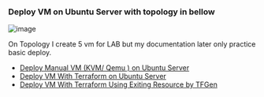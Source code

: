 ### Deploy VM on Ubuntu Server with topology in bellow
![image](https://user-images.githubusercontent.com/59303583/210162716-7b4402ab-4907-45c3-b700-1455a7bb09c4.png)

On Topology I create 5 vm for LAB but my documentation later only practice basic deploy.

- [Deploy Manual VM (KVM/ Qemu ) on Ubuntu Server](manual/)
- [Deploy VM With Terraform on Ubuntu Server](terraform/)
- [Deploy VM With Terraform Using Exiting Resource by TFGen](tfgen/)
